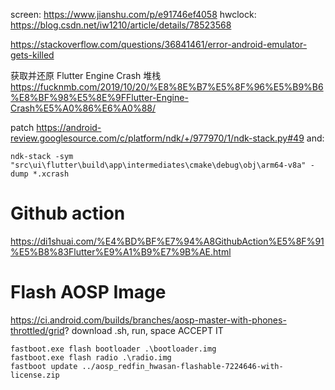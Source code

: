 screen: https://www.jianshu.com/p/e91746ef4058
hwclock: https://blog.csdn.net/iw1210/article/details/78523568

https://stackoverflow.com/questions/36841461/error-android-emulator-gets-killed

获取并还原 Flutter Engine Crash 堆栈
https://fucknmb.com/2019/10/20/%E8%8E%B7%E5%8F%96%E5%B9%B6%E8%BF%98%E5%8E%9FFlutter-Engine-Crash%E5%A0%86%E6%A0%88/

patch https://android-review.googlesource.com/c/platform/ndk/+/977970/1/ndk-stack.py#49
and:
```
ndk-stack -sym "src\ui\flutter\build\app\intermediates\cmake\debug\obj\arm64-v8a" -dump *.xcrash

```

# Github action

https://di1shuai.com/%E4%BD%BF%E7%94%A8GithubAction%E5%8F%91%E5%B8%83Flutter%E9%A1%B9%E7%9B%AE.html

# Flash AOSP Image

https://ci.android.com/builds/branches/aosp-master-with-phones-throttled/grid?
download .sh, run, space ACCEPT IT
```shell
fastboot.exe flash bootloader .\bootloader.img
fastboot.exe flash radio .\radio.img
fastboot update ../aosp_redfin_hwasan-flashable-7224646-with-license.zip
```